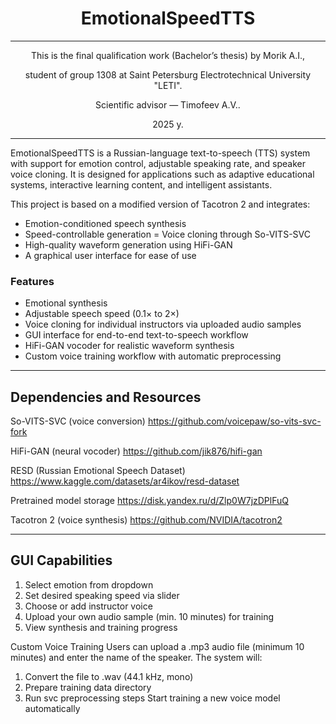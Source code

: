 <div align="center"> 

  
  # EmotionalSpeedTTS

  
</div>


---

<div align="center">  
This is the final qualification work (Bachelor’s thesis) by Morik A.I.,  
  
student of group 1308 at Saint Petersburg Electrotechnical University "LETI".  

Scientific advisor — Timofeev A.V..  

2025 y.


</div>

---

EmotionalSpeedTTS is a Russian-language text-to-speech (TTS) system with support for emotion control, adjustable speaking rate, and speaker voice cloning. It is designed for applications such as adaptive educational systems, interactive learning content, and intelligent assistants.


This project is based on a modified version of Tacotron 2 and integrates:
- Emotion-conditioned speech synthesis
- Speed-controllable generation
= Voice cloning through So-VITS-SVC
- High-quality waveform generation using HiFi-GAN
- A graphical user interface for ease of use


### Features
- Emotional synthesis
- Adjustable speech speed (0.1× to 2×)
- Voice cloning for individual instructors via uploaded audio samples
- GUI interface for end-to-end text-to-speech workflow
- HiFi-GAN vocoder for realistic waveform synthesis
- Custom voice training workflow with automatic preprocessing


---


## Dependencies and Resources



So-VITS-SVC (voice conversion) https://github.com/voicepaw/so-vits-svc-fork


HiFi-GAN (neural vocoder) https://github.com/jik876/hifi-gan


RESD (Russian Emotional Speech Dataset) https://www.kaggle.com/datasets/ar4ikov/resd-dataset


Pretrained model storage https://disk.yandex.ru/d/Zlp0W7jzDPlFuQ


Tacotron 2 (voice synthesis) https://github.com/NVIDIA/tacotron2



---


## GUI Capabilities
1. Select emotion from dropdown
2. Set desired speaking speed via slider
3. Choose or add instructor voice
4. Upload your own audio sample (min. 10 minutes) for training
5. View synthesis and training progress

Custom Voice Training
Users can upload a .mp3 audio file (minimum 10 minutes) and enter the name of the speaker. The system will:
1. Convert the file to .wav (44.1 kHz, mono)
2. Prepare training data directory
3. Run svc preprocessing steps
Start training a new voice model automatically
